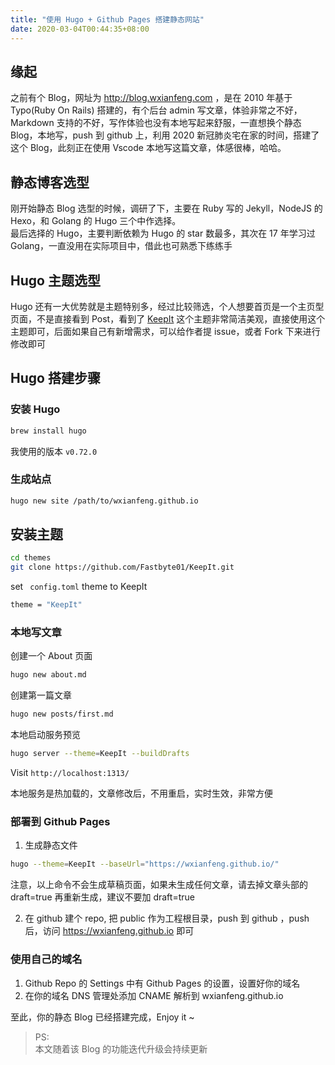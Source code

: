 ```yaml
---
title: "使用 Hugo + Github Pages 搭建静态网站"
date: 2020-03-04T00:44:35+08:00
---
```


## 缘起
之前有个 Blog，网址为 http://blog.wxianfeng.com ，是在 2010 年基于 Typo(Ruby On Rails) 搭建的，有个后台 admin 写文章，体验非常之不好，Markdown 支持的不好，写作体验也没有本地写起来舒服，一直想换个静态 Blog，本地写，push 到 github 上，利用 2020 新冠肺炎宅在家的时间，搭建了这个 Blog，此刻正在使用 Vscode 本地写这篇文章，体感很棒，哈哈。

## 静态博客选型
刚开始静态 Blog 选型的时候，调研了下，主要在 Ruby 写的 Jekyll，NodeJS 的 Hexo，和 Golang 的 Hugo 三个中作选择。   
最后选择的 Hugo，主要判断依赖为 Hugo 的 star 数最多，其次在 17 年学习过 Golang，一直没用在实际项目中，借此也可熟悉下练练手

## Hugo 主题选型
Hugo 还有一大优势就是主题特别多，经过比较筛选，个人想要首页是一个主页型页面，不是直接看到 Post，看到了 [KeepIt](https://github.com/Fastbyte01/KeepIt) 这个主题非常简洁美观，直接使用这个主题即可，后面如果自己有新增需求，可以给作者提 issue，或者 Fork 下来进行修改即可

## Hugo 搭建步骤
### 安装 Hugo
```bash
brew install hugo
```

我使用的版本 `v0.72.0`

### 生成站点
```bash
hugo new site /path/to/wxianfeng.github.io
```

## 安装主题
```bash
cd themes
git clone https://github.com/Fastbyte01/KeepIt.git
```

set ` config.toml` theme to KeepIt
```bash
theme = "KeepIt"
```

### 本地写文章
创建一个 About 页面
```bash
hugo new about.md
```

创建第一篇文章
```bash
hugo new posts/first.md
```

本地启动服务预览
```bash
hugo server --theme=KeepIt --buildDrafts
```

Visit `http://localhost:1313/`

本地服务是热加载的，文章修改后，不用重启，实时生效，非常方便

### 部署到 Github Pages
1. 生成静态文件
```bash
hugo --theme=KeepIt --baseUrl="https://wxianfeng.github.io/"
```

注意，以上命令不会生成草稿页面，如果未生成任何文章，请去掉文章头部的 draft=true 再重新生成，建议不要加 draft=true 

2. 在 github 建个 repo, 把 public 作为工程根目录，push 到 github ，push 后，访问 https://wxianfeng.github.io 即可

### 使用自己的域名
1. Github Repo 的 Settings 中有 Github Pages 的设置，设置好你的域名
2. 在你的域名 DNS 管理处添加 CNAME 解析到 wxianfeng.github.io

至此，你的静态 Blog 已经搭建完成，Enjoy it ~ 

> PS:  
> 本文随着该 Blog 的功能迭代升级会持续更新
